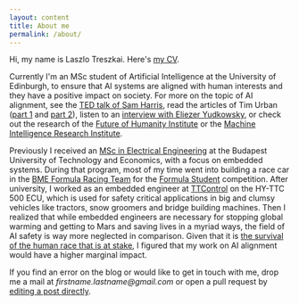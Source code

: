 ```yaml
---
layout: content
title: About me
permalink: /about/
---
```


Hi, my name is Laszlo Treszkai. Here's [my CV](/files/CV.pdf).

Currently I'm an MSc student of Artificial Intelligence at the University of Edinburgh, to ensure that AI systems are aligned with human interests and they have a positive impact on society. For more on the topic of AI alignment, see the [TED talk of Sam Harris](https://www.youtube.com/watch?v=8nt3edWLgIg), read the articles of Tim Urban ([part 1](https://waitbutwhy.com/2015/01/artificial-intelligence-revolution-1.html) and [part 2](https://waitbutwhy.com/2015/01/artificial-intelligence-revolution-2.html)), listen to an [interview with Eliezer Yudkowsky](https://www.youtube.com/watch?v=AaNLX71Hl88), or check out the research of the [Future of Humanity Institute](https://www.fhi.ox.ac.uk/research/research-areas/#1513087763365-e148efe6-2d23) or the [Machine Intelligence Research Institute](https://intelligence.org).

Previously I received an [MSc in Electrical Engineering](https://www.mit.bme.hu/eng/) at the Budapest University of Technology and Economics, with a focus on embedded systems. During that program, most of my time went into building a race car in the [BME Formula Racing Team](frt.bme.hu) for the [Formula Student](https://www.formulastudent.de) competition. After university, I worked as an embedded engineer at [TTControl](ttcontrol.com) on the HY-TTC 500 ECU, which is used for safety critical applications in big and clumsy vehicles like tractors, snow groomers and bridge building machines. Then I realized that while embedded engineers are necessary for stopping global warming and getting to Mars and saving lives in a myriad ways, the field of AI safety is way more neglected in comparison. Given that it is [the survival of the human race that is at stake](https://nickbostrom.com/astronomical/waste.html), I figured that my work on AI alignment would have a higher marginal impact.

If you find an error on the blog or would like to get in touch with me, drop me a mail at _firstname.lastname@gmail.com_ or open a pull request by [editing a post directly](https://github.com/treszkai/treszkai.github.io/tree/master/_posts).
